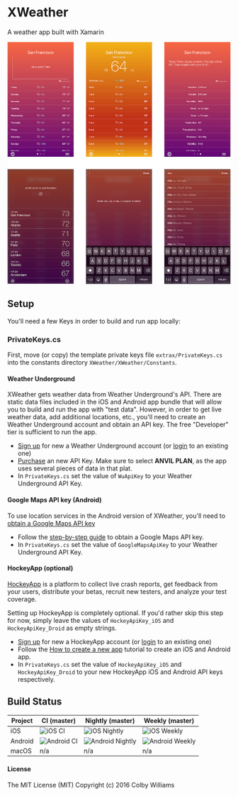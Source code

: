 # XWeather
A weather app built with Xamarin

![Screenshots](/images/xweather.png?raw=true "XWeather")


## Setup

You'll need a few Keys in order to build and run app locally:


### PrivateKeys.cs

First, move (or copy) the template private keys file `extrax/PrivateKeys.cs` into the constants directory `XWeather/XWeather/Constants`.


#### Weather Underground

XWeather gets weather data from Weather Underground's API.  There are static data files included in the iOS and Android app bundle that will allow you to build and run the app with "test data".  However, in order to get live weather data, add additional locations, etc., you'll need to create an Weather Underground account and obtain an API key.  The free "Developer" tier is sufficient to run the app.   

* [Sign up][6] for new a Weather Underground account (or [login][8] to an existing one)
* [Purchase][7] an new API Key.  Make sure to select **ANVIL PLAN**, as the app uses several pieces of data in that plat.
* In `PrivateKeys.cs` set the value of `WuApiKey` to your Weather Underground API Key.


#### Google Maps API key (Android)

To use location services in the Android version of XWeather, you'll need to [obtain a Google Maps API key][9]  

* Follow the [step-by-step guide][9] to obtain a Google Maps API key.
* In `PrivateKeys.cs` set the value of `GoogleMapsApiKey` to your Weather Underground API Key. 


#### HockeyApp (optional)
   
[HockeyApp][10] is a platform to collect live crash reports, get feedback from your users, distribute your betas, recruit new testers, and analyze your test coverage.

Setting up HockeyApp is completely optional.  If you'd rather skip this step for now, simply leave the values of `HockeyApiKey_iOS` and `HockeyApiKey_Droid` as empty strings.

* [Sign up][12] for new a HockeyApp account (or [login][13] to an existing one)
* Follow the [How to create a new app][11] tutorial to create an iOS and Android app.
* In `PrivateKeys.cs` set the value of `HockeyApiKey_iOS` and `HockeyApiKey_Droid` to your new HockeyApp iOS and Android API keys respectively.  


## Build Status

| Project | CI (master)      | Nightly (master)      | Weekly (master)      |
|---------|------------------|-----------------------|----------------------|
| iOS     | ![iOS CI][0]     | ![iOS Nightly][1]     | ![iOS Weekly][2]     |
| Android | ![Android CI][3] | ![Android Nightly][4] | ![Android Weekly][5] |
| macOS   | n/a              | n/a                   | n/a                  |



#### License
The MIT License (MIT)
Copyright (c) 2016 Colby Williams


[0]:https://xamarin-partners.visualstudio.com/_apis/public/build/definitions/3b9eb138-c0a3-4290-b1af-21afab9de1ce/9/badge
[1]:https://xamarin-partners.visualstudio.com/_apis/public/build/definitions/3b9eb138-c0a3-4290-b1af-21afab9de1ce/7/badge
[2]:https://xamarin-partners.visualstudio.com/_apis/public/build/definitions/3b9eb138-c0a3-4290-b1af-21afab9de1ce/11/badge
[3]:https://xamarin-partners.visualstudio.com/_apis/public/build/definitions/3b9eb138-c0a3-4290-b1af-21afab9de1ce/10/badge
[4]:https://xamarin-partners.visualstudio.com/_apis/public/build/definitions/3b9eb138-c0a3-4290-b1af-21afab9de1ce/8/badge
[5]:https://xamarin-partners.visualstudio.com/_apis/public/build/definitions/3b9eb138-c0a3-4290-b1af-21afab9de1ce/12/badge

[6]:https://www.wunderground.com/member/registration?mode=api_signup
[7]:https://www.wunderground.com/weather/api/d/pricing.html
[8]:https://www.wunderground.com/login.asp

[9]:https://developer.xamarin.com/guides/android/platform_features/maps_and_location/maps/obtaining_a_google_maps_api_key

[10]:http://hockeyapp.net
[11]:https://support.hockeyapp.net/kb/app-management-2/how-to-create-a-new-app
[12]:https://rink.hockeyapp.net/users/sign_up
[13]:https://rink.hockeyapp.net/users/sign_in